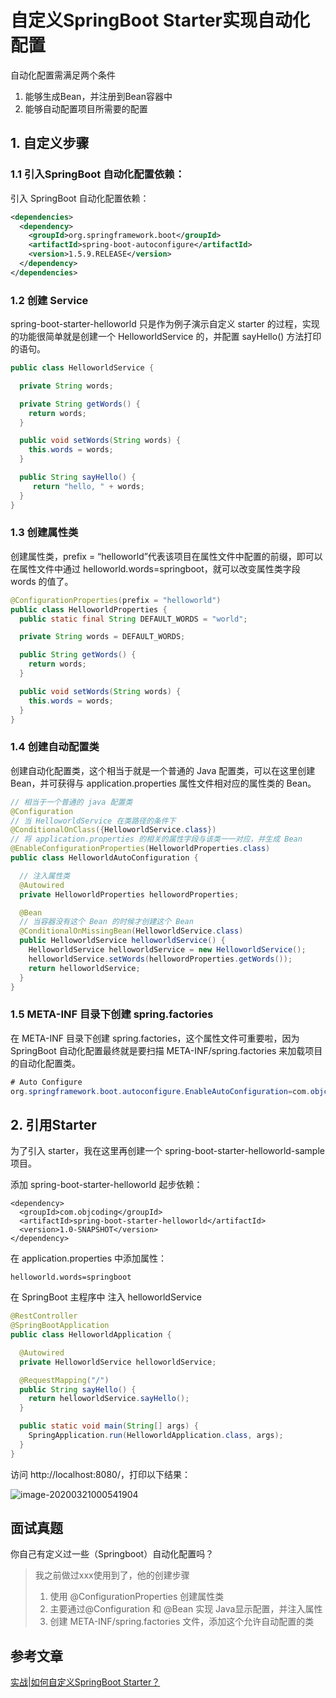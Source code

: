 # 自定义SpringBoot Starter实现自动化配置

自动化配置需满足两个条件

1. 能够生成Bean，并注册到Bean容器中
2. 能够自动配置项目所需要的配置

## 1. 自定义步骤

### 1.1  引入SpringBoot 自动化配置依赖：

引入 SpringBoot 自动化配置依赖：

```xml
<dependencies>
  <dependency>
    <groupId>org.springframework.boot</groupId>
    <artifactId>spring-boot-autoconfigure</artifactId>
    <version>1.5.9.RELEASE</version>
  </dependency>
</dependencies>
```

### 1.2 创建 Service

spring-boot-starter-helloworld 只是作为例子演示自定义 starter 的过程，实现的功能很简单就是创建一个 HelloworldService 的，并配置 sayHello() 方法打印的语句。

```java
public class HelloworldService {

  private String words;

  private String getWords() {
    return words;
  }

  public void setWords(String words) {
    this.words = words;
  }

  public String sayHello() {
     return "hello, " + words;
  }
}
```

### 1.3 创建属性类

创建属性类，prefix = “helloworld”代表该项目在属性文件中配置的前缀，即可以在属性文件中通过 helloworld.words=springboot，就可以改变属性类字段 words 的值了。

```java
@ConfigurationProperties(prefix = "helloworld")
public class HelloworldProperties {
  public static final String DEFAULT_WORDS = "world";

  private String words = DEFAULT_WORDS;

  public String getWords() {
    return words;
  }

  public void setWords(String words) {
    this.words = words;
  }
}
```

### 1.4 创建自动配置类

创建自动化配置类，这个相当于就是一个普通的 Java 配置类，可以在这里创建 Bean，并可获得与 application.properties 属性文件相对应的属性类的 Bean。

```java
// 相当于一个普通的 java 配置类
@Configuration
// 当 HelloworldService 在类路径的条件下
@ConditionalOnClass({HelloworldService.class})
// 将 application.properties 的相关的属性字段与该类一一对应，并生成 Bean
@EnableConfigurationProperties(HelloworldProperties.class)
public class HelloworldAutoConfiguration {

  // 注入属性类
  @Autowired
  private HelloworldProperties hellowordProperties;

  @Bean
  // 当容器没有这个 Bean 的时候才创建这个 Bean
  @ConditionalOnMissingBean(HelloworldService.class)
  public HelloworldService helloworldService() {
    HelloworldService helloworldService = new HelloworldService();
    helloworldService.setWords(hellowordProperties.getWords());
    return helloworldService;
  }
}
```

### 1.5 META-INF 目录下创建 spring.factories

在 META-INF 目录下创建 spring.factories，这个属性文件可重要啦，因为 SpringBoot 自动化配置最终就是要扫描 META-INF/spring.factories 来加载项目的自动化配置类。

```java
# Auto Configure
org.springframework.boot.autoconfigure.EnableAutoConfiguration=com.objcoding.starters.helloworld.HelloworldAutoConfiguration
```

## 2. 引用Starter

为了引入 starter，我在这里再创建一个 spring-boot-starter-helloworld-sample 项目。

添加 spring-boot-starter-helloworld 起步依赖：

```pom
<dependency>
  <groupId>com.objcoding</groupId>
  <artifactId>spring-boot-starter-helloworld</artifactId>
  <version>1.0-SNAPSHOT</version>
</dependency>
```

在 application.properties 中添加属性：

```
helloworld.words=springboot
```

在 SpringBoot 主程序中 注入 helloworldService

```java
@RestController
@SpringBootApplication
public class HelloworldApplication {

  @Autowired
  private HelloworldService helloworldService;

  @RequestMapping("/")
  public String sayHello() {
    return helloworldService.sayHello();
  }

  public static void main(String[] args) {
    SpringApplication.run(HelloworldApplication.class, args);
  }
}
```

访问 http://localhost:8080/，打印以下结果：

![image-20200321000541904](https://abelsun-1256449468.cos.ap-beijing.myqcloud.com/image/image-20200321000541904.png)

## 面试真题

你自己有定义过一些（Springboot）自动化配置吗？

>我之前做过xxx使用到了，他的创建步骤
>
>1. 使用 @ConfigurationProperties 创建属性类
>2. 主要通过@Configuration 和 @Bean 实现 Java显示配置，并注入属性
>3. 创建 META-INF/spring.factories 文件，添加这个允许自动配置的类

## 参考文章

[实战|如何自定义SpringBoot Starter？](https://objcoding.com/2018/02/02/Costom-SpringBoot-Starter/)

